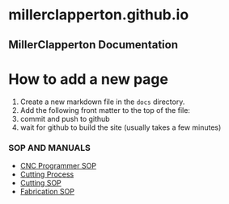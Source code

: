 # millerclapperton.github.io
## MillerClapperton Documentation

# How to add a new page
1. Create a new markdown file in the `docs` directory.
2. Add the following front matter to the top of the file:
3. commit and push to github
4. wait for github to build the site (usually takes a few minutes)

### SOP AND MANUALS
- [CNC Programmer SOP](docs/PanelComplete/CNCProgrammerSOP.md)
- [Cutting Process](docs/PanelComplete/CuttingProcess.md)
- [Cutting SOP](docs/PanelComplete/CuttingSOP.md)
- [Fabrication SOP](docs/PanelComplete/FabricationSOP.md)
